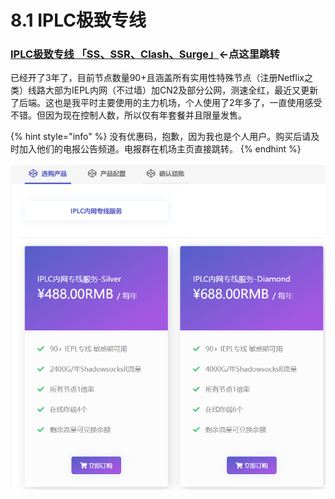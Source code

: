# 8.1  IPLC极致专线

### [IPLC极致专线 「SS、SSR、Clash、Surge」](https://portal.uuks.club/aff.php?aff=30)←点这里跳转

已经开了3年了，目前节点数量90+且涵盖所有实用性特殊节点（注册Netflix之类）线路大部为IEPL内网（不过墙）加CN2及部分公网，测速全红，最近又更新了后端。这也是我平时主要使用的主力机场，个人使用了2年多了，一直使用感受不错。但因为现在控制人数，所以仅有年套餐并且限量发售。

{% hint style="info" %}
没有优惠码，抱歉，因为我也是个人用户。购买后请及时加入他们的电报公告频道。电报群在机场主页直接跳转。
{% endhint %}

![](../.gitbook/assets/\_20213008013013.png)
